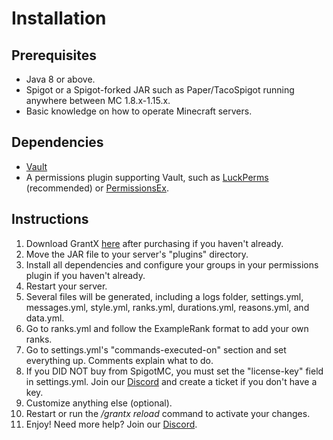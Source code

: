 # Installation

## Prerequisites
* Java 8 or above.
* Spigot or a Spigot-forked JAR such as Paper/TacoSpigot running anywhere between MC 1.8.x-1.15.x.
* Basic knowledge on how to operate Minecraft servers.

## Dependencies
* [Vault](https://dev.bukkit.org/projects/vault)
* A permissions plugin supporting Vault, such as [LuckPerms](https://www.spigotmc.org/resources/28140/) (recommended) or [PermissionsEx](https://dev.bukkit.org/projects/permissionsex).

## Instructions
1. Download GrantX [here](https://demeng7215.com/grantx) after purchasing if you haven't already.
2. Move the JAR file to your server's "plugins" directory.
3. Install all dependencies and configure your groups in your permissions plugin if you haven't already.
4. Restart your server.
5. Several files will be generated, including a logs folder, settings.yml, messages.yml, style.yml, ranks.yml, durations.yml, reasons.yml, and data.yml.
6. Go to ranks.yml and follow the ExampleRank format to add your own ranks.
7. Go to settings.yml's "commands-executed-on" section and set everything up. Comments explain what to do.
8. If you DID NOT buy from SpigotMC, you must set the "license-key" field in settings.yml. Join our [Discord](https://demeng7215.com/discord) and create a ticket if you don't have a key.
8. Customize anything else (optional).
9. Restart or run the */grantx reload* command to activate your changes.
10. Enjoy! Need more help? Join our [Discord](https://demeng7215.com/discord).
